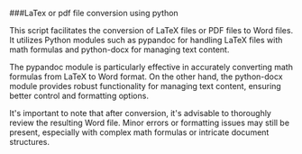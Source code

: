 ###LaTex or pdf file conversion using python

This script facilitates the conversion of LaTeX files or PDF files to Word files. It utilizes Python modules such as pypandoc for handling LaTeX files with math formulas and python-docx for managing text content.

The pypandoc module is particularly effective in accurately converting math formulas from LaTeX to Word format. On the other hand, the python-docx module provides robust functionality for managing text content, ensuring better control and formatting options.

It's important to note that after conversion, it's advisable to thoroughly review the resulting Word file. Minor errors or formatting issues may still be present, especially with complex math formulas or intricate document structures.

